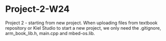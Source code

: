 # Project-2-W24
Project 2 - starting from new project. 
When uploading files from textbook repository or Kiel Studio to start a new project, we only need the .gitignore, arm_book_lib.h, main.cpp and mbed-os.lib.

